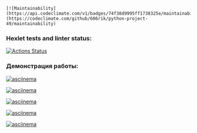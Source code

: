     [![Maintainability](https://api.codeclimate.com/v1/badges/74f38d9995ff1738325e/maintainability)](https://codeclimate.com/github/606rik/python-project-49/maintainability)

### Hexlet tests and linter status:
[![Actions Status](https://github.com/606rik/python-project-49/actions/workflows/hexlet-check.yml/badge.svg)](https://github.com/606rik/python-project-49/actions)


### Демонстрация работы:

[![asciinema](https://asciinema.org/a/2CPLxIAxfFLhPdtCO13kZ6cji.svg)](https://asciinema.org/a/2CPLxIAxfFLhPdtCO13kZ6cji)

[![asciinema](https://asciinema.org/a/yNnI6M6fv9UUNrWqs8IrJp05l.svg)](https://asciinema.org/a/yNnI6M6fv9UUNrWqs8IrJp05l)

[![asciinema](https://asciinema.org/a/FLwlJEZ7QhTcmhdQBsaIF7UXF.svg)](https://asciinema.org/a/FLwlJEZ7QhTcmhdQBsaIF7UXF)

[![asciinema](https://asciinema.org/a/jbzojpSx2Db4ituzJMdWb0BjH.svg)](https://asciinema.org/a/jbzojpSx2Db4ituzJMdWb0BjH)

[![asciinema](https://asciinema.org/a/YDYO5Ani6GFjwymVWLPBisg5X.svg)](https://asciinema.org/a/YDYO5Ani6GFjwymVWLPBisg5X)